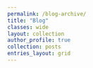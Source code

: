 ```yaml
---
permalink: /blog-archive/
title: "Blog"
classes: wide
layout: collection
author_profile: true
collection: posts
entries_layout: grid
---
```

